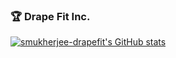 ### 🏆 Drape Fit Inc.

<!--
**smukherjee-drapefit/smukherjee-drapefit** is a ✨ _special_ ✨ repository because its `README.md` (this file) appears on your GitHub profile.

Here are some ideas to get you started:

- 🔭 I’m currently working on ...
- 🌱 I’m currently learning ...
- 👯 I’m looking to collaborate on ...
- 🤔 I’m looking for help with ...
- 💬 Ask me about ...
- 📫 How to reach me: ...
- 😄 Pronouns: ...
- ⚡ Fun fact: ...
-->

<a href="http://www.github.com/smukherjee-drapefit"><img src="https://github-readme-stats.vercel.app/api?username=smukherjee-drapefit&show_icons=true&hide=&count_private=true&title_color=ffffff&text_color=ffffff&icon_color=0891b2&bg_color=1c1917&hide_border=true&show_icons=true" alt="smukherjee-drapefit's GitHub stats" /></a>

<!--
<a href="http://www.github.com/smukherjee-drapefit"><img src="https://github-readme-activity-graph.cyclic.app/graph?username=smukherjee-drapefit&bg_color=1c1917&color=ffffff&line=0891b2&point=ffffff&area_color=1c1917&area=true&hide_border=true&custom_title=GitHub%20Commits%20Graph" alt="GitHub Commits Graph" /></a>
-->
